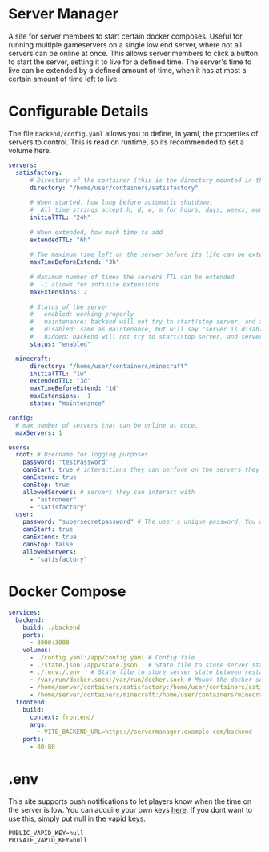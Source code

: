 # Server Manager
A site for server members to start certain docker composes. Useful for running multiple gameservers on a single low end server, where not all servers can be online at once. This allows server members to click a button to start the server, setting it to live for a defined time. The server's time to live can be extended by a defined amount of time, when it has at most a certain amount of time left to live.

# Configurable Details
The file `backend/config.yaml` allows you to define, in yaml, the properties of servers to control. This is read on runtime, so its recommended to set a volume here.

```yaml
servers:
  satisfactory:
      # Directory of the container (this is the directory mounted in the server-manager docker container)
      directory: "/home/user/containers/satisfactory"
      
      # When started, how long before automatic shutdown. 
      #  All time strings accept h, d, w, m for hours, days, weeks, months
      initialTTL: "24h"
      
      # When extended, how much time to add
      extendedTTL: "6h"
      
      # The maximum time left on the server before its life can be extended (i.e. you can only extend this servers TTL when it has less than 3 hours left)
      maxTimeBeforeExtend: "3h" 
      
      # Maximum number of times the servers TTL can be extended
      #  -1 allows for infinite extensions
      maxExtensions: 2 
      
      # Status of the server
      #   enabled: working properly
      #   maintenance: backend will not try to start/stop server, and a message will be shown to users
      #   disabled: same as maintenance, but will say "server is disabled" instead of "server is temporarily down for maintenance"
      #   hidden: backend will not try to start/stop server, and server will be hidden from users
      status: "enabled"

  minecraft:
      directory: "/home/user/containers/minecraft"
      initialTTL: "1w"
      extendedTTL: "3d"
      maxTimeBeforeExtend: "1d"
      maxExtensions: -1
      status: "maintenance"

config:
  # max number of servers that can be online at once.
  maxServers: 1 

users:
  root: # Username for logging purposes 
    password: "testPassword"
    canStart: true # interactions they can perform on the servers they can see
    canExtend: true
    canStop: true
    allowedServers: # servers they can interact with
      - "astroneer"
      - "satisfactory"
  user:
    password: "supersecretpassword" # The user's unique password. You generate these, and they are stored without a hash :(
    canStart: true
    canExtend: true
    canStop: false  
    allowedServers:
      - "satisfactory"
```

# Docker Compose

```yaml
services:
  backend:
    build: ./backend
    ports:
      - 3000:3000
    volumes:
      - ./config.yaml:/app/config.yaml # Config file
      - ./state.json:/app/state.json   # State file to store server state between restarts
      - ./.env:/.env   # State file to store server state between restarts
      - /var/run/docker.sock:/var/run/docker.sock # Mount the docker socket
      - /home/server/containers/satisfactory:/home/user/containers/satisfactory # Mount any containers you want to be controlled to the directory specified in the compose
      - /home/server/containers/minecraft:/home/user/containers/minecraft
  frontend:
    build:
      context: frontend/
      args:
        - VITE_BACKEND_URL=https://servermanager.example.com/backend
    ports:
      - 80:80

```

# .env

This site supports push notifications to let players know when the time on the server is low. You can  acquire your own keys [here](). If you dont want to use this, simply put null in the vapid keys. 

```env
PUBLIC_VAPID_KEY=null
PRIVATE_VAPID_KEY=null
```
